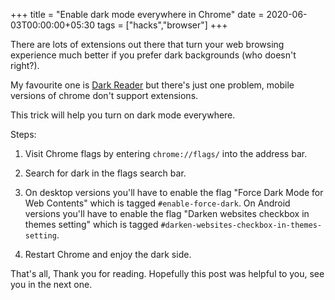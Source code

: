 +++
title = "Enable dark mode everywhere in Chrome"
date = 2020-06-03T00:00:00+05:30
tags = ["hacks","browser"]
+++

There are lots of extensions out there that turn your web browsing experience much better if you prefer dark backgrounds (who doesn't right?).

My favourite one is [Dark Reader](https://chrome.google.com/webstore/detail/dark-reader/eimadpbcbfnmbkopoojfekhnkhdbieeh) but there's just one problem, mobile versions of chrome don't support extensions.

This trick will help you turn on dark mode everywhere.

Steps:

1. Visit Chrome flags by entering `chrome://flags/` into the address bar.

2. Search for dark in the flags search bar.

3. On desktop versions you'll have to enable the flag "Force Dark Mode for Web Contents" which is tagged `#enable-force-dark`.
On Android versions you'll have to enable the flag "Darken websites checkbox in themes setting" which is tagged `#darken-websites-checkbox-in-themes-setting`.

4. Restart Chrome and enjoy the dark side.

That's all, Thank you for reading.
Hopefully this post was helpful to you, see you in the next one.
